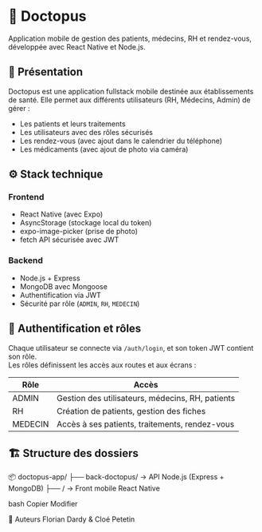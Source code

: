 # 🐙 Doctopus

Application mobile de gestion des patients, médecins, RH et rendez-vous, développée avec React Native et Node.js.

## 📱 Présentation

Doctopus est une application fullstack mobile destinée aux établissements de santé. Elle permet aux différents utilisateurs (RH, Médecins, Admin) de gérer :

- Les patients et leurs traitements
- Les utilisateurs avec des rôles sécurisés
- Les rendez-vous (avec ajout dans le calendrier du téléphone)
- Les médicaments (avec ajout de photo via caméra)

## ⚙️ Stack technique

### Frontend
- React Native (avec Expo)
- AsyncStorage (stockage local du token)
- expo-image-picker (prise de photo)
- fetch API sécurisée avec JWT

### Backend
- Node.js + Express
- MongoDB avec Mongoose
- Authentification via JWT
- Sécurité par rôle (`ADMIN`, `RH`, `MEDECIN`)

## 🔐 Authentification et rôles

Chaque utilisateur se connecte via `/auth/login`, et son token JWT contient son rôle.  
Les rôles définissent les accès aux routes et aux écrans :

| Rôle     | Accès                                           |
|----------|--------------------------------------------------|
| ADMIN    | Gestion des utilisateurs, médecins, RH, patients |
| RH       | Création de patients, gestion des fiches         |
| MEDECIN  | Accès à ses patients, traitements, rendez-vous   |

## 🏗 Structure des dossiers

📦 doctopus-app/
├── back-doctopus/ → API Node.js (Express + MongoDB)
├── / → Front mobile React Native

bash
Copier
Modifier


🧠 Auteurs
Florian Dardy & Cloé Petetin

